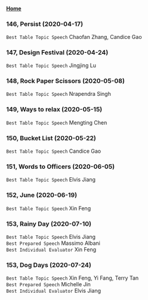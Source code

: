 #### [Home](https://eshtmc.github.io/)    

### 146, Persist (2020-04-17)  
`Best Table Topic Speech` Chaofan Zhang, Candice Gao   

### 147, Design Festival (2020-04-24)  
`Best Table Topic Speech` Jingjing Lu   

### 148, Rock Paper Scissors (2020-05-08)  
`Best Table Topic Speech` Nrapendra Singh   

### 149, Ways to relax (2020-05-15)  
`Best Table Topic Speech` Mengting Chen 

### 150, Bucket List (2020-05-22)  
`Best Table Topic Speech` Candice Gao

### 151, Words to Officers (2020-06-05)  
`Best Table Topic Speech` Elvis Jiang    

### 152, June (2020-06-19)  
`Best Table Topic Speech` Xin Feng 

### 153, Rainy Day (2020-07-10)  
`Best Table Topic Speech` Elvis Jiang  
`Best Prepared Speech` Massimo Albani    
`Best Individual Evaluator` Xin Feng    

### 153, Dog Days (2020-07-24)  
`Best Table Topic Speech` Xin Feng, Yi Fang, Terry Tan  
`Best Prepared Speech` Michelle Jin    
`Best Individual Evaluator` Elvis Jiang    